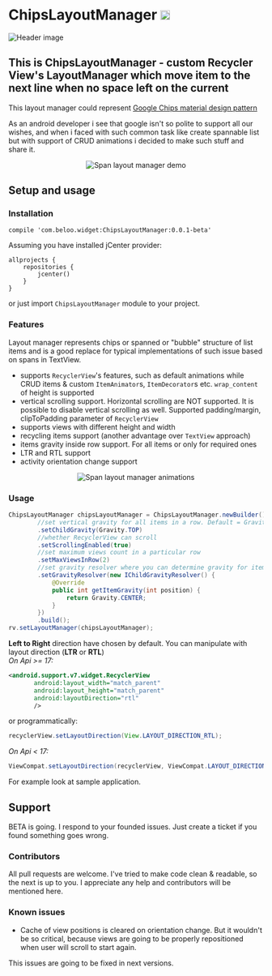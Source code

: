 # ChipsLayoutManager <img src="https://www.cleveroad.com/public/comercial/label-android.svg" height="19">
![Header image](/images/header.png)

## This is ChipsLayoutManager - custom Recycler View's LayoutManager which move item to the next line when no space left on the current 
This layout manager could represent [Google Chips material design pattern](https://material.google.com/components/chips.html#)

As an android developer i see that google isn't so polite to support all our wishes, and when i faced with such common task like create spannable list
but with support of CRUD animations i decided to make such stuff and share it.

<p align="center">
    <img src="/images/demo.gif" alt="Span layout manager demo">
</p>

## Setup and usage
### Installation

```GRADLE 
compile 'com.beloo.widget:ChipsLayoutManager:0.0.1-beta'
```

Assuming you have installed jCenter provider:
```GRADLE
allprojects {
    repositories {
        jcenter()
    }
}
```

or just import `ChipsLayoutManager` module to your project.

### Features
Layout manager represents chips or spanned or "bubble" structure of list items and is a good replace for typical implementations of such issue based on spans in TextView.

* supports `RecyclerView`'s features, such as default animations while CRUD items & custom `ItemAnimator`s, `ItemDecorator`s etc. `wrap_content` of height is supported
* vertical scrolling support. Horizontal scrolling are NOT supported. It is possible to disable vertical scrolling as well. Supported padding/margin, clipToPadding parameter of `RecyclerView`
* supports views with different height and width
* recycling items support (another advantage over `TextView` approach)
* items gravity inside row support. For all items or only for required ones
* LTR and RTL support
* activity orientation change support

<p align="center">
    <img src="/images/animations.gif" alt="Span layout manager animations">
</p>

### Usage

```JAVA 
ChipsLayoutManager chipsLayoutManager = ChipsLayoutManager.newBuilder()
        //set vertical gravity for all items in a row. Default = Gravity.CENTER_VERTICAL
        .setChildGravity(Gravity.TOP)
        //whether RecyclerView can scroll
        .setScrollingEnabled(true)
        //set maximum views count in a particular row
        .setMaxViewsInRow(2)
        //set gravity resolver where you can determine gravity for item in position. This method have priority over previous one
        .setGravityResolver(new IChildGravityResolver() {
            @Override
            public int getItemGravity(int position) {
                return Gravity.CENTER;
            }
        })
        .build();
rv.setLayoutManager(chipsLayoutManager);
```

**Left to Right** direction have chosen by default.
You can manipulate with layout direction (**LTR** or **RTL**)<br/>
_On Api >= 17:_
```XML
<android.support.v7.widget.RecyclerView
       android:layout_width="match_parent"
       android:layout_height="match_parent"
       android:layoutDirection="rtl"
       />
```
or programmatically:
```JAVA
recyclerView.setLayoutDirection(View.LAYOUT_DIRECTION_RTL);
```

_On Api < 17:_
```JAVA
ViewCompat.setLayoutDirection(recyclerView, ViewCompat.LAYOUT_DIRECTION_RTL);
```

For example look at sample application.
<br />
## Support
BETA is going.
I respond to your founded issues. Just create a ticket if you found something goes wrong.

### Contributors
All pull requests are welcome. I've tried to make code clean & readable, so the next is up to you. 
I appreciate any help and contributors will be mentioned here. 

### Known issues
* Cache of view positions is cleared on orientation change. But it wouldn't be so critical, because views are going to be properly repositioned 
when user will scroll to start again.

This issues are going to be fixed in next versions.